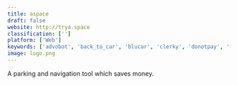 ```yaml
---
title: aspace
draft: false 
website: http://trya.space
classification: ['']
platform: ['Web']
keywords: ['advobot', 'back_to_car', 'blucar', 'clerky', 'donotpay', 'flightcar', 'jomparking', 'monkey_parking', 'on_air_parking', 'otter_parking', 'parken', 'parkfy', 'parking_kitty', 'parkingforme', 'parley_pro', 'pavemint', 'towit', 'parkomator']
image: logo.png
---
```

A parking and navigation tool which saves money.